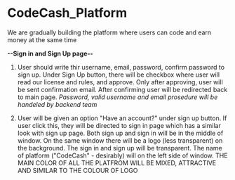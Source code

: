 # CodeCash_Platform
We are gradually building the platform where users can code and earn money at the same time

**--Sign in and Sign Up page--**

1.  User should write thir username, email, password, confirm password to sign up. Under Sign Up button, there will be checkbox where user will read our license and rules, and approve. Only after approving, user will be sent confirmation email. After confirming user will be redirected back to main page. *Password, valid username and email prosedure will be handeled by backend team*

2. User will be given an option "Have an account?" under sign up button. If user click this, they will be directed to sign in page which has a similar look with sign up page. Both sign up and sign in will be in the middle of window. On the same window there will be a logo (less transparent) on the background. The sign in and sign up will be transparent. The name of platform ("CodeCash" - desirably) will on the left side of window. THE MAIN COLOR OF ALL THE PLATFROM WILL BE MIXED, ATTRACTIVE AND SIMILAR TO THE COLOUR OF LOGO
